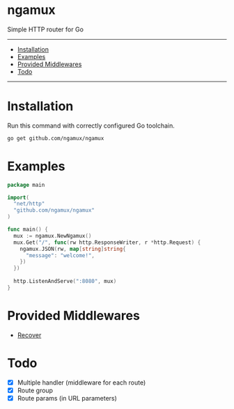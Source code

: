 # ngamux
Simple HTTP router for Go

---

* [Installation](#installation)
* [Examples](#examples)
* [Provided Middlewares](#provided-middlewares)
* [Todo](#todo)

---

# Installation
Run this command with correctly configured Go toolchain.
```bash
go get github.com/ngamux/ngamux
```

# Examples
```go
package main

import(
  "net/http"
  "github.com/ngamux/ngamux"
)

func main() {
  mux := ngamux.NewNgamux()
  mux.Get("/", func(rw http.ResponseWriter, r *http.Request) {
    ngamux.JSON(rw, map[string]string{
      "message": "welcome!",
    })
  })
  
  http.ListenAndServe(":8080", mux)
}
```

# Provided Middlewares
* [Recover](https://github.com/ngamux/ngamux/blob/master/middleware/recover.go)

# Todo
- [x] Multiple handler (middleware for each route)
- [x] Route group
- [x] Route params (in URL parameters)

